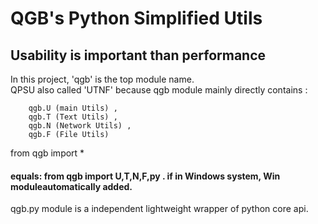 # QGB's Python Simplified Utils
## Usability is important than performance

In this project, 'qgb' is the top module name.<br>
QPSU also called 'UTNF' because qgb module mainly directly contains :
```
    qgb.U (main Utils) ,
    qgb.T (Text Utils) ,
    qgb.N (Network Utils) ,
    qgb.F (File Utils)
```
from qgb import * 
#### equals: from qgb import U,T,N,F,py . if in Windows system, Win moduleautomatically added.

qgb.py module is a independent lightweight wrapper of python core api.


